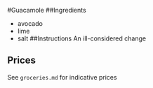 #Guacamole
##Ingredients
* avocado
* lime 
* salt
##Instructions
An ill-considered change

## Prices
See `groceries.md` for indicative prices
